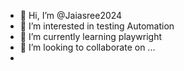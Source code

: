 - 👋 Hi, I’m @Jaiasree2024
- 👀 I’m interested in testing Automation
- 🌱 I’m currently learning playwright
- 💞️ I’m looking to collaborate on ...
- 

<!---
Jaiasree2024/Jaiasree2024 is a ✨ special ✨ repository because its `README.md` (this file) appears on your GitHub profile.
You can click the Preview link to take a look at your changes.
--->
